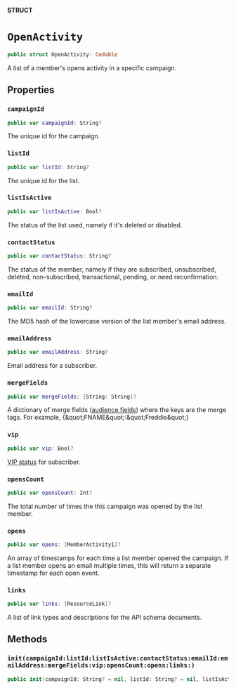 **STRUCT**

# `OpenActivity`

```swift
public struct OpenActivity: Codable
```

A list of a member&#x27;s opens activity in a specific campaign.

## Properties
### `campaignId`

```swift
public var campaignId: String?
```

The unique id for the campaign.

### `listId`

```swift
public var listId: String?
```

The unique id for the list.

### `listIsActive`

```swift
public var listIsActive: Bool?
```

The status of the list used, namely if it&#x27;s deleted or disabled.

### `contactStatus`

```swift
public var contactStatus: String?
```

The status of the member, namely if they are subscribed, unsubscribed, deleted, non-subscribed, transactional, pending, or need reconfirmation.

### `emailId`

```swift
public var emailId: String?
```

The MD5 hash of the lowercase version of the list member&#x27;s email address.

### `emailAddress`

```swift
public var emailAddress: String?
```

Email address for a subscriber.

### `mergeFields`

```swift
public var mergeFields: [String: String]?
```

A dictionary of merge fields ([audience fields](https://mailchimp.com/help/getting-started-with-merge-tags/)) where the keys are the merge tags. For example, {\&quot;FNAME\&quot;:\&quot;Freddie\&quot;}

### `vip`

```swift
public var vip: Bool?
```

[VIP status](https://mailchimp.com/help/designate-and-send-to-vip-contacts/) for subscriber.

### `opensCount`

```swift
public var opensCount: Int?
```

The total number of times the this campaign was opened by the list member.

### `opens`

```swift
public var opens: [MemberActivity1]?
```

An array of timestamps for each time a list member opened the campaign. If a list member opens an email multiple times, this will return a separate timestamp for each open event.

### `links`

```swift
public var links: [ResourceLink]?
```

A list of link types and descriptions for the API schema documents.

## Methods
### `init(campaignId:listId:listIsActive:contactStatus:emailId:emailAddress:mergeFields:vip:opensCount:opens:links:)`

```swift
public init(campaignId: String? = nil, listId: String? = nil, listIsActive: Bool? = nil, contactStatus: String? = nil, emailId: String? = nil, emailAddress: String? = nil, mergeFields: [String: String]? = nil, vip: Bool? = nil, opensCount: Int? = nil, opens: [MemberActivity1]? = nil, links: [ResourceLink]? = nil)
```
